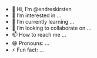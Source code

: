 - 👋 Hi, I’m @endreskirsten
- 👀 I’m interested in ...
- 🌱 I’m currently learning ...
- 💞️ I’m looking to collaborate on ...
- 📫 How to reach me ...
- 😄 Pronouns: ...
- ⚡ Fun fact: ...

<!---
endreskirsten/endreskirsten is a ✨ special ✨ repository because its `README.md` (this file) appears on your GitHub profile.
You can click the Preview link to take a look at your changes.
--->
